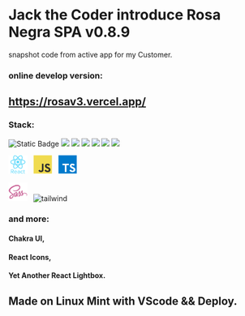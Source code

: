 # Jack the Coder introduce Rosa Negra SPA v0.8.9
snapshot code from active app for my Customer.

### online develop version: 

## https://rosav3.vercel.app/

### Stack: 

<p> 

![Static Badge](https://img.shields.io/badge/linux-mint-xfce?style=plastic&logo=linuxmint)
![](https://img.shields.io/badge/git-github-blue)
![](https://img.shields.io/badge/react-18.0-61DBFB)
![](https://img.shields.io/badge/react-icons-5.0.1-61DBFB)
![](https://img.shields.io/badge/next-14.0.4-3178C6)
![](https://img.shields.io/badge/typescript-5.0-3178C6)
![](https://img.shields.io/badge/tailwindcss-3.3.0-6366f1)

</p>
<p> 
<img src="https://raw.githubusercontent.com/devicons/devicon/master/icons/react/react-original-wordmark.svg" alt="react" width="37" height="37"/>&nbsp;&nbsp;  
<img src="https://raw.githubusercontent.com/devicons/devicon/master/icons/javascript/javascript-original.svg" alt="javascript" width="37" height="37"/>&nbsp;&nbsp;
<img src="https://raw.githubusercontent.com/devicons/devicon/master/icons/typescript/typescript-original.svg" alt="typescript" width="37" height="37"/><br/>
</p> 
 <p> 
 <img src="https://raw.githubusercontent.com/devicons/devicon/master/icons/sass/sass-original.svg" alt="sass" width="37" height="37"/>&nbsp;&nbsp; 
 <img src="https://www.vectorlogo.zone/logos/tailwindcss/tailwindcss-icon.svg" alt="tailwind" width="37" height="37"/><br/>
 </p>
  
### and more:
#### Chakra UI, 
#### React Icons, 
#### Yet Another React Lightbox.

## Made on Linux Mint with VScode && Deploy.


